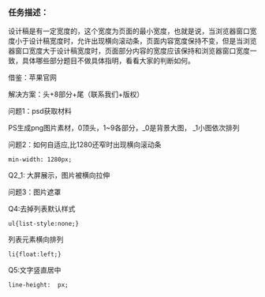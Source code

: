 ### 任务描述：
设计稿是有一定宽度的，这个宽度为页面的最小宽度，也就是说，当浏览器窗口宽度小于设计稿宽度时，允许出现横向滚动条，页面内容宽度保持不变，但是当浏览器窗口宽度大于设计稿宽度时，页面部分内容的宽度应该保持和浏览器窗口宽度一致，具体哪些部分题目不做具体指明，看看大家的判断如何。

借鉴：苹果官网

解决方案：头+8部分+尾（联系我们+版权）

问题1：psd获取材料

PS生成png图片素材，0顶头，1~9各部分，_0是背景大图， _1小图依次排列  

问题2：如何自适应,比1280还窄时出现横向滚动条

	min-width: 1280px;

Q2_1: 大屏展示，图片被横向拉伸

问题3：图片遮罩

Q4:去掉列表默认样式

	ul{list-style:none;}
列表元素横向排列

	li{float:left;}
Q5:文字竖直居中
	
	line-height:  px;


 